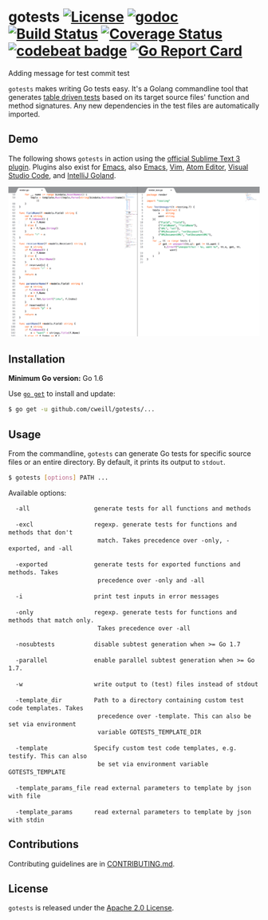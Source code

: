 # gotests [![License](https://img.shields.io/badge/license-Apache%202.0-blue.svg)](https://github.com/cweill/gotests/blob/master/LICENSE) [![godoc](https://img.shields.io/badge/go-documentation-blue.svg)](https://godoc.org/github.com/cweill/gotests) [![Build Status](https://github.com/cweill/gotests/workflows/Go/badge.svg)](https://github.com/cweill/gotests/actions) [![Coverage Status](https://coveralls.io/repos/github/cweill/gotests/badge.svg?branch=master)](https://coveralls.io/github/cweill/gotests?branch=master) [![codebeat badge](https://codebeat.co/badges/7ef052e3-35ff-4cab-88f9-e13393c8ab35)](https://codebeat.co/projects/github-com-cweill-gotests) [![Go Report Card](https://goreportcard.com/badge/github.com/cweill/gotests)](https://goreportcard.com/report/github.com/cweill/gotests)
Adding message for test commit test

`gotests` makes writing Go tests easy. It's a Golang commandline tool that generates [table driven tests](https://github.com/golang/go/wiki/TableDrivenTests) based on its target source files' function and method signatures. Any new dependencies in the test files are automatically imported.

## Demo

The following shows `gotests` in action using the [official Sublime Text 3 plugin](https://github.com/cweill/GoTests-Sublime). Plugins also exist for [Emacs](https://github.com/damienlevin/GoTests-Emacs), also [Emacs](https://github.com/s-kostyaev/go-gen-test), [Vim](https://github.com/buoto/gotests-vim), [Atom Editor](https://atom.io/packages/gotests), [Visual Studio Code](https://github.com/Microsoft/vscode-go), and [IntelliJ Goland](https://www.jetbrains.com/help/go/run-debug-configuration-for-go-test.html).

![demo](https://github.com/cweill/GoTests-Sublime/blob/master/gotests.gif)

## Installation

__Minimum Go version:__ Go 1.6

Use [`go get`](https://golang.org/cmd/go/#hdr-Download_and_install_packages_and_dependencies) to install and update:

```sh
$ go get -u github.com/cweill/gotests/...
```

## Usage

From the commandline, `gotests` can generate Go tests for specific source files or an entire directory. By default, it prints its output to `stdout`.

```sh
$ gotests [options] PATH ...
```

Available options:

```
  -all                  generate tests for all functions and methods

  -excl                 regexp. generate tests for functions and methods that don't
                         match. Takes precedence over -only, -exported, and -all

  -exported             generate tests for exported functions and methods. Takes
                         precedence over -only and -all

  -i                    print test inputs in error messages

  -only                 regexp. generate tests for functions and methods that match only.
                         Takes precedence over -all

  -nosubtests           disable subtest generation when >= Go 1.7

  -parallel             enable parallel subtest generation when >= Go 1.7.

  -w                    write output to (test) files instead of stdout

  -template_dir         Path to a directory containing custom test code templates. Takes
                         precedence over -template. This can also be set via environment
                         variable GOTESTS_TEMPLATE_DIR

  -template             Specify custom test code templates, e.g. testify. This can also
                         be set via environment variable GOTESTS_TEMPLATE

  -template_params_file read external parameters to template by json with file

  -template_params      read external parameters to template by json with stdin
```

## Contributions

Contributing guidelines are in [CONTRIBUTING.md](CONTRIBUTING.md).

## License

`gotests` is released under the [Apache 2.0 License](http://www.apache.org/licenses/LICENSE-2.0).
